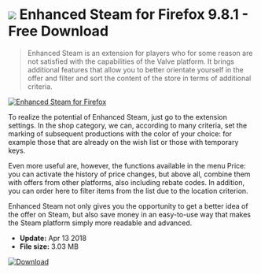# ![](https://cdn.softexe.net/static/icon/2/enhanced-steam-dla-firefoksa-10391.png) Enhanced Steam for Firefox 9.8.1 - Free Download

> Enhanced Steam is an extension for players who for some reason are not satisfied with the capabilities of the Valve platform. It brings additional features that allow you to better orientate yourself in the offer and filter and sort the content of the store in terms of additional criteria.

[![Enhanced Steam for Firefox](https://gallery.dpcdn.pl/imgc/Tools/81822/g_-_420x350_1.5_-_x0b10a6a9-7a98-43d4-b58d-98c331a938af.png)](https://softexe.net/win/internet/browser-add-ons/enhanced-steam-for-firefox:pRcap.html)

To realize the potential of Enhanced Steam, just go to the extension settings. In the shop category, we can, according to many criteria, set the marking of subsequent productions with the color of your choice: for example those that are already on the wish list or those with temporary keys.
 
 Even more useful are, however, the functions available in the menu Price: you can activate the history of price changes, but above all, combine them with offers from other platforms, also including rebate codes. In addition, you can order here to filter items from the list due to the location criterion.
 
 Enhanced Steam not only gives you the opportunity to get a better idea of ​​the offer on Steam, but also save money in an easy-to-use way that makes the Steam platform simply more readable and advanced.


- **Update:** Apr 13 2018
- **File size:** 3.03 MB

[![Download](https://cdn.softexe.net/static/img/download.png)](https://softexe.net/win/internet/browser-add-ons/enhanced-steam-for-firefox:pRcap.html)

